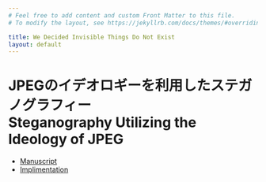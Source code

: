 ```yaml
---
# Feel free to add content and custom Front Matter to this file.
# To modify the layout, see https://jekyllrb.com/docs/themes/#overriding-theme-defaults

title: We Decided Invisible Things Do Not Exist
layout: default
---
```

# JPEGのイデオロギーを利用したステガノグラフィー<br>Steganography Utilizing the Ideology of JPEG 

- [Manuscript](assets/manuscript-ja.pdf)
- [Implimentation](https://github.com/ucnv/wditdne/)
